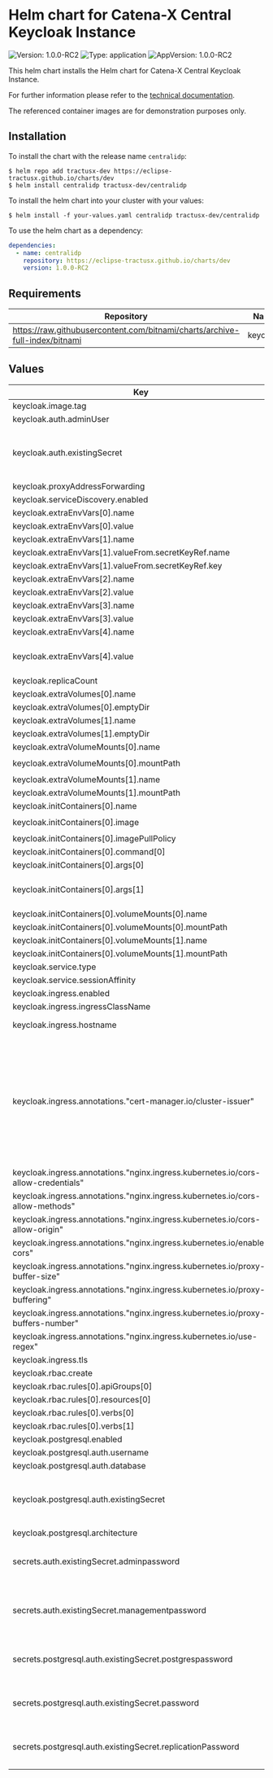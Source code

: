 # Helm chart for Catena-X Central Keycloak Instance

![Version: 1.0.0-RC2](https://img.shields.io/badge/Version-1.0.0--RC2-informational?style=flat-square) ![Type: application](https://img.shields.io/badge/Type-application-informational?style=flat-square) ![AppVersion: 1.0.0-RC2](https://img.shields.io/badge/AppVersion-1.0.0--RC2-informational?style=flat-square)

This helm chart installs the Helm chart for Catena-X Central Keycloak Instance.

For further information please refer to the [technical documentation](https://github.com/eclipse-tractusx/portal-assets/tree/1.0.0-RC2/developer/Technical%20Documentation).

The referenced container images are for demonstration purposes only.

## Installation

To install the chart with the release name `centralidp`:

```shell
$ helm repo add tractusx-dev https://eclipse-tractusx.github.io/charts/dev
$ helm install centralidp tractusx-dev/centralidp
```

To install the helm chart into your cluster with your values:

```shell
$ helm install -f your-values.yaml centralidp tractusx-dev/centralidp
```

To use the helm chart as a dependency:

```yaml
dependencies:
  - name: centralidp
    repository: https://eclipse-tractusx.github.io/charts/dev
    version: 1.0.0-RC2
```

## Requirements

| Repository | Name | Version |
|------------|------|---------|
| https://raw.githubusercontent.com/bitnami/charts/archive-full-index/bitnami | keycloak | 7.1.18 |

## Values

| Key | Type | Default | Description |
|-----|------|---------|-------------|
| keycloak.image.tag | string | `"16.1.1-debian-10-r103"` |  |
| keycloak.auth.adminUser | string | `"admin"` |  |
| keycloak.auth.existingSecret | string | `"centralidp-keycloak"` | Secret containing the passwords for admin username 'admin' and management username 'manager'. |
| keycloak.proxyAddressForwarding | bool | `true` |  |
| keycloak.serviceDiscovery.enabled | bool | `true` |  |
| keycloak.extraEnvVars[0].name | string | `"KEYCLOAK_USER"` |  |
| keycloak.extraEnvVars[0].value | string | `"admin"` |  |
| keycloak.extraEnvVars[1].name | string | `"KEYCLOAK_PASSWORD"` |  |
| keycloak.extraEnvVars[1].valueFrom.secretKeyRef.name | string | `"centralidp-keycloak"` |  |
| keycloak.extraEnvVars[1].valueFrom.secretKeyRef.key | string | `"admin-password"` |  |
| keycloak.extraEnvVars[2].name | string | `"CACHE_OWNERS_COUNT"` |  |
| keycloak.extraEnvVars[2].value | string | `"3"` |  |
| keycloak.extraEnvVars[3].name | string | `"CACHE_OWNERS_AUTH_SESSIONS_COUNT"` |  |
| keycloak.extraEnvVars[3].value | string | `"3"` |  |
| keycloak.extraEnvVars[4].name | string | `"KEYCLOAK_EXTRA_ARGS"` |  |
| keycloak.extraEnvVars[4].value | string | `"-Dkeycloak.migration.action=import -Dkeycloak.migration.provider=dir -Dkeycloak.migration.dir=/realms -Dkeycloak.migration.strategy=IGNORE_EXISTING"` |  |
| keycloak.replicaCount | int | `3` |  |
| keycloak.extraVolumes[0].name | string | `"themes"` |  |
| keycloak.extraVolumes[0].emptyDir | object | `{}` |  |
| keycloak.extraVolumes[1].name | string | `"realms"` |  |
| keycloak.extraVolumes[1].emptyDir | object | `{}` |  |
| keycloak.extraVolumeMounts[0].name | string | `"themes"` |  |
| keycloak.extraVolumeMounts[0].mountPath | string | `"/opt/bitnami/keycloak/themes/catenax-central"` |  |
| keycloak.extraVolumeMounts[1].name | string | `"realms"` |  |
| keycloak.extraVolumeMounts[1].mountPath | string | `"/realms"` |  |
| keycloak.initContainers[0].name | string | `"import"` |  |
| keycloak.initContainers[0].image | string | `"ghcr.io/catenax-ng/tx-portal-iam_iam-import:v1.0.0-RC2"` |  |
| keycloak.initContainers[0].imagePullPolicy | string | `"Always"` |  |
| keycloak.initContainers[0].command[0] | string | `"sh"` |  |
| keycloak.initContainers[0].args[0] | string | `"-c"` |  |
| keycloak.initContainers[0].args[1] | string | `"echo \"Copying themes...\"\ncp -R /import/themes/catenax-central/* /themes\necho \"Copying realms...\"\ncp -R /import/catenax-central/realms/* /realms\n"` |  |
| keycloak.initContainers[0].volumeMounts[0].name | string | `"themes"` |  |
| keycloak.initContainers[0].volumeMounts[0].mountPath | string | `"/themes"` |  |
| keycloak.initContainers[0].volumeMounts[1].name | string | `"realms"` |  |
| keycloak.initContainers[0].volumeMounts[1].mountPath | string | `"/realms"` |  |
| keycloak.service.type | string | `"ClusterIP"` |  |
| keycloak.service.sessionAffinity | string | `"ClientIP"` |  |
| keycloak.ingress.enabled | bool | `false` |  |
| keycloak.ingress.ingressClassName | string | `"nginx"` |  |
| keycloak.ingress.hostname | string | `"centralidp.example.org"` | Provide default path for the ingress record. |
| keycloak.ingress.annotations."cert-manager.io/cluster-issuer" | string | `""` | Enable TLS configuration for the host defined at `ingress.hostname` parameter; TLS certificates will be retrieved from a TLS secret with name: `{{- printf "%s-tls" .Values.ingress.hostname }}`; Provide the name of ClusterIssuer to acquire the certificate required for this Ingress |
| keycloak.ingress.annotations."nginx.ingress.kubernetes.io/cors-allow-credentials" | string | `"true"` |  |
| keycloak.ingress.annotations."nginx.ingress.kubernetes.io/cors-allow-methods" | string | `"PUT, GET, POST, OPTIONS"` |  |
| keycloak.ingress.annotations."nginx.ingress.kubernetes.io/cors-allow-origin" | string | `"https://centralidp.example.org"` |  |
| keycloak.ingress.annotations."nginx.ingress.kubernetes.io/enable-cors" | string | `"true"` |  |
| keycloak.ingress.annotations."nginx.ingress.kubernetes.io/proxy-buffer-size" | string | `"128k"` |  |
| keycloak.ingress.annotations."nginx.ingress.kubernetes.io/proxy-buffering" | string | `"on"` |  |
| keycloak.ingress.annotations."nginx.ingress.kubernetes.io/proxy-buffers-number" | string | `"20"` |  |
| keycloak.ingress.annotations."nginx.ingress.kubernetes.io/use-regex" | string | `"true"` |  |
| keycloak.ingress.tls | bool | `true` |  |
| keycloak.rbac.create | bool | `true` |  |
| keycloak.rbac.rules[0].apiGroups[0] | string | `""` |  |
| keycloak.rbac.rules[0].resources[0] | string | `"pods"` |  |
| keycloak.rbac.rules[0].verbs[0] | string | `"get"` |  |
| keycloak.rbac.rules[0].verbs[1] | string | `"list"` |  |
| keycloak.postgresql.enabled | bool | `true` |  |
| keycloak.postgresql.auth.username | string | `"kccentral"` |  |
| keycloak.postgresql.auth.database | string | `"iamcentralidp"` |  |
| keycloak.postgresql.auth.existingSecret | string | `"centralidp-postgres"` | Secret containing the passwords for root usernames postgres and non-root username kccentral. |
| keycloak.postgresql.architecture | string | `"replication"` |  |
| secrets.auth.existingSecret.adminpassword | string | `""` | Password for the admin username 'admin'. Secret-key 'admin-password'. |
| secrets.auth.existingSecret.managementpassword | string | `""` | Password Wildfly management username 'manager'. Secret-key 'management-password'. |
| secrets.postgresql.auth.existingSecret.postgrespassword | string | `""` | Password for the root username 'postgres'. Secret-key 'postgres-password'. |
| secrets.postgresql.auth.existingSecret.password | string | `""` | Password for the non-root username 'kccentral'. Secret-key 'password'. |
| secrets.postgresql.auth.existingSecret.replicationPassword | string | `""` | Password for the non-root username 'repl_user'. Secret-key 'replication-password'. |


